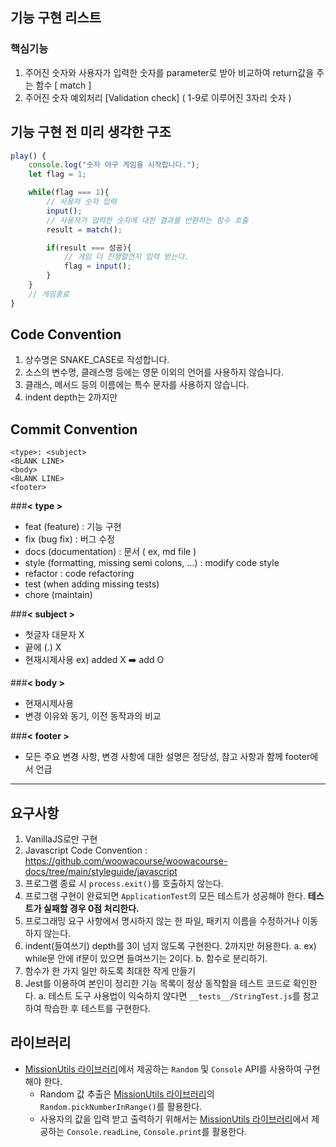 기능 구현 리스트
---
### 핵심기능
1. 주어진 숫자와 사용자가 입력한 숫자를 parameter로 받아 비교하여 return값을 주는 함수 [ match ]
2. 주어진 숫자 예외처리 [Validation check] ( 1-9로 이루어진 3자리 숫자 )

기능 구현 전 미리 생각한 구조
---
```javascript
play() {
	console.log("숫자 야구 게임을 시작합니다.");
	let flag = 1;

	while(flag === 1){
		// 사용자 숫자 입력
		input();
		// 사용자가 입력한 숫자에 대한 결과를 반환하는 함수 호출
		result = match();

		if(result === 성공){
			// 게임 더 진행할껀지 입력 받는다.
			flag = input();
		}
	}
	// 게임종료
}
```

Code Convention
---
1. 상수명은 SNAKE_CASE로 작성합니다.
2. 소스의 변수명, 클래스명 등에는 영문 이외의 언어를 사용하지 않습니다.
3. 클래스, 메서드 등의 이름에는 특수 문자를 사용하지 않습니다.
4. indent depth는 2까지만


Commit Convention
---
```text
<type>: <subject>
<BLANK LINE>
<body>
<BLANK LINE>
<footer>
```
###**< type >**
- feat (feature) : 기능 구현
- fix (bug fix) : 버그 수정
- docs (documentation) : 문서 ( ex, md file )
- style (formatting, missing semi colons, …) : modify code style
- refactor : code refactoring
- test (when adding missing tests)
- chore (maintain)

###**< subject >**
- 첫글자 대문자 X
- 끝에 (.) X
- 현재시제사용 ex) added X ➡️ add O

###**< body >**
- 현재시제사용
- 변경 이유와 동기, 이전 동작과의 비교

###**< footer >**
- 모든 주요 변경 사항, 변경 사항에 대한 설명은 정당성, 참고 사항과 함께 footer에서 언급

---
요구사항
---
1. VanillaJS로만 구현
2. Javascript Code Convention : https://github.com/woowacourse/woowacourse-docs/tree/main/styleguide/javascript
3. 프로그램 종료 시 ```process.exit()```를 호출하지 않는다.
4. 프로그램 구현이 완료되면 ```ApplicationTest```의 모든 테스트가 성공해야 한다. **테스트가 실패할 경우 0점 처리한다.**
5. 프로그래밍 요구 사항에서 명시하지 않는 한 파일, 패키지 이름을 수정하거나 이동하지 않는다.
6. indent(들여쓰기) depth를 3이 넘지 않도록 구현한다. 2까지만 허용한다.
   a. ex) while문 안에 if문이 있으면 들여쓰기는 2이다.
   b. 함수로 분리하기.
7. 함수가 한 가지 일만 하도록 최대한 작게 만들기
8. Jest를 이용하여 본인이 정리한 기능 목록이 정상 동작함을 테스트 코드로 확인한다.
   a. 테스트 도구 사용법이 익숙하지 않다면 ```__tests__/StringTest.js```를 참고하여 학습한 후 테스트를 구현한다.

라이브러리
---
- [MissionUtils 라이브러리](https://github.com/woowacourse-projects/javascript-mission-utils#mission-utils)에서 제공하는 `Random` 및 `Console` API를 사용하여 구현해야 한다.
    - Random 값 추출은 [MissionUtils 라이브러리](https://github.com/woowacourse-projects/javascript-mission-utils#mission-utils)의 `Random.pickNumberInRange()`를 활용한다.
    - 사용자의 값을 입력 받고 출력하기 위해서는 [MissionUtils 라이브러리](https://github.com/woowacourse-projects/javascript-mission-utils#mission-utils)에서 제공하는 `Console.readLine`, `Console.print`를 활용한다.

